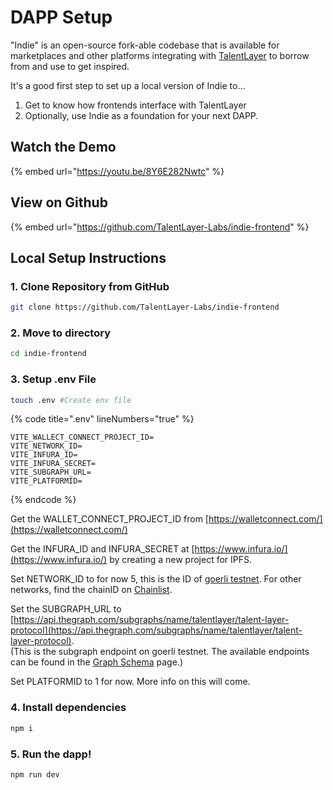 # DAPP Setup

"Indie" is an open-source fork-able codebase that is available for marketplaces and other platforms integrating with [TalentLayer](https://docs.talentlayer.org/) to borrow from and use to get inspired.

It's a good first step to set up a local version of Indie to...

1. Get to know how frontends interface with TalentLayer
2. Optionally, use Indie as a foundation for your next DAPP.

## Watch the Demo

{% embed url="https://youtu.be/8Y6E282Nwtc" %}

## View on Github&#x20;

{% embed url="https://github.com/TalentLayer-Labs/indie-frontend" %}

## Local Setup Instructions

### 1. Clone Repository from GitHub

```bash
git clone https://github.com/TalentLayer-Labs/indie-frontend
```

### 2. Move to directory

```bash
cd indie-frontend
```

### 3. Setup .env File

```bash
touch .env #Create env file
```

{% code title=".env" lineNumbers="true" %}
```
VITE_WALLECT_CONNECT_PROJECT_ID=
VITE_NETWORK_ID=
VITE_INFURA_ID=
VITE_INFURA_SECRET=
VITE_SUBGRAPH_URL=
VITE_PLATFORMID=
```
{% endcode %}

Get the WALLET\_CONNECT\_PROJECT\_ID from  [https://walletconnect.com/](https://walletconnect.com/)

Get the INFURA\_ID and INFURA\_SECRET at [https://www.infura.io/](https://www.infura.io/) by creating a new project for IPFS.

Set NETWORK\_ID to for now 5, this is the ID of [goerli testnet](https://goerli.net/). For other networks, find the chainID on [Chainlist](https://chainlist.org/).&#x20;

Set the SUBGRAPH\_URL to [https://api.thegraph.com/subgraphs/name/talentlayer/talent-layer-protocol](https://api.thegraph.com/subgraphs/name/talentlayer/talent-layer-protocol). \
(This is the subgraph endpoint on goerli testnet. The available endpoints can be found in the [Graph Schema](local-environment-setup/talentlayer-id-subgraph/graph-schema.md) page.)

Set PLATFORMID to 1 for now. More info on this will come.

### 4. Install dependencies

```bash
npm i
```

### 5. Run the dapp!

```bash
npm run dev
```
